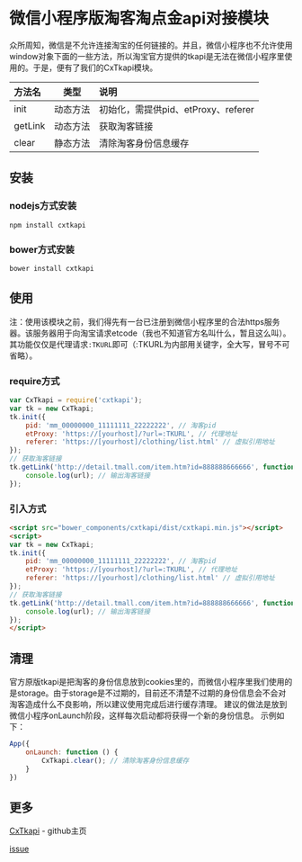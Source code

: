 # 微信小程序版淘客淘点金api对接模块


众所周知，微信是不允许连接淘宝的任何链接的。并且，微信小程序也不允许使用window对象下面的一些方法，所以淘宝官方提供的tkapi是无法在微信小程序里使用的。于是，便有了我们的CxTkapi模块。

|  方法名 |   类型   |   说明
|:--------|:--------:|:-------------------------------------
| init    | 动态方法 | 初始化，需提供pid、etProxy、referer
| getLink | 动态方法 | 获取淘客链接
| clear   | 静态方法 | 清除淘客身份信息缓存

## 安装
### nodejs方式安装
    npm install cxtkapi

### bower方式安装
    bower install cxtkapi

## 使用
注：使用该模块之前，我们得先有一台已注册到微信小程序里的合法https服务器。该服务器用于向淘宝请求etcode（我也不知道官方名叫什么，暂且这么叫）。其功能仅仅是代理请求`:TKURL`即可（:TKURL为内部用关键字，全大写，冒号不可省略）。

### require方式
```javascript
var CxTkapi = require('cxtkapi');
var tk = new CxTkapi;
tk.init({
    pid: 'mm_00000000_11111111_22222222', // 淘客pid
    etProxy: 'https://[yourhost]/?url=:TKURL', // 代理地址
    referer: 'https://[yourhost]/clothing/list.html' // 虚拟引用地址
});
// 获取淘客链接
tk.getLink('http://detail.tmall.com/item.htm?id=888888666666', function(url){
    console.log(url); // 输出淘客链接
});
```

### 引入方式
```html
<script src="bower_components/cxtkapi/dist/cxtkapi.min.js"></script>
<script>
var tk = new CxTkapi;
tk.init({
    pid: 'mm_00000000_11111111_22222222', // 淘客pid
    etProxy: 'https://[yourhost]/?url=:TKURL', // 代理地址
    referer: 'https://[yourhost]/clothing/list.html' // 虚拟引用地址
});
// 获取淘客链接
tk.getLink('http://detail.tmall.com/item.htm?id=888888666666', function(url){
    console.log(url); // 输出淘客链接
});
</script>
```

## 清理
官方原版tkapi是把淘客的身份信息放到cookies里的，而微信小程序里我们使用的是storage。由于storage是不过期的，目前还不清楚不过期的身份信息会不会对淘客造成什么不良影响，所以建议使用完成后进行缓存清理。
建议的做法是放到微信小程序onLaunch阶段，这样每次启动都将获得一个新的身份信息。
示例如下：
```javascript
App({
    onLaunch: function () {
        CxTkapi.clear(); // 清除淘客身份信息缓存
    }
})
```

## 更多
[CxTkapi](https://github.com/vilien/cxtkapi)  - github主页

[issue](https://github.com/vilien/cxtkapi/issues)
